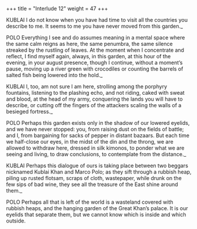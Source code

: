 +++
title = "Interlude 12"
weight = 47
+++

KUBLAI I do not know when you have had time to visit all the countries you describe to me. It seems to me you have never moved from this garden._

POLO Everything I see and do assumes meaning in a mental space where the same calm reigns as here, the same penumbra, the same silence streaked by the rustling of leaves. At the moment when I concentrate and reflect, I find myself again, always, in this garden, at this hour of the evening, in your august presence, though I continue, without a moment’s pause, moving up a river green with crocodiles or counting the barrels of salted fish being lowered into the hold._

KUBLAI I, too, am not sure I am here, strolling among the porphyry fountains, listening to the plashing echo, and not riding, caked with sweat and blood, at the head of my army, conquering the lands you will have to describe, or cutting off the fingers of the attackers scaling the walls of a besieged fortress._

POLO Perhaps this garden exists only in the shadow of our lowered eyelids, and we have never stopped: you, from raising dust on the fields of battle; and I, from bargaining for sacks of pepper in distant bazaars. But each time we half-close our eyes, in the midst of the din and the throng, we are allowed to withdraw here, dressed in silk kimonos, to ponder what we are seeing and living, to draw conclusions, to contemplate from the distance._

KUBLAI Perhaps this dialogue of ours is taking place between two beggars nicknamed Kublai Khan and Marco Polo; as they sift through a rubbish heap, piling up rusted flotsam, scraps of cloth, wastepaper, while drunk on the few sips of bad wine, they see all the treasure of the East shine around them._

POLO Perhaps all that is left of the world is a wasteland covered with rubbish heaps, and the hanging garden of the Great Khan’s palace. It is our eyelids that separate them, but we cannot know which is inside and which outside.
